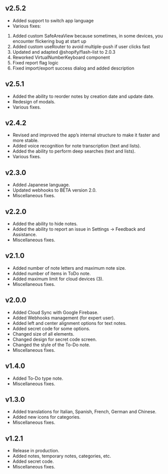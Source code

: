 ## v2.5.2

- Added support to switch app language
- Various fixes:

1. Added custom SafeAreaView because sometimes, in some devices, you encounter flickering bug at start up
2. Added custom useRouter to avoid multiple-push if user clicks fast
3. Updated and adapted @shopify/flash-list to 2.0.3
4. Reworked VirtualNumberKeyboard component
5. Fixed report flag logic
6. Fixed import/export success dialog and added description

## v2.5.1

- Added the ability to reorder notes by creation date and update date.
- Redesign of modals.
- Various fixes.

## v2.4.2

- Revised and improved the app’s internal structure to make it faster and more stable.
- Added voice recognition for note transcription (text and lists).
- Added the ability to perform deep searches (text and lists).
- Various fixes.

## v2.3.0

- Added Japanese language.
- Updated webhooks to BETA version 2.0.
- Miscellaneous fixes.

## v2.2.0

- Added the ability to hide notes.
- Added the ability to report an issue in Settings → Feedback and Assistance.
- Miscellaneous fixes.

## v2.1.0

- Added number of note letters and maximum note size.
- Added number of items in ToDo note.
- Added maximum limit for cloud devices (3).
- Miscellaneous fixes.

## v2.0.0

- Added Cloud Sync with Google Firebase.
- Added Webhooks management (for expert user).
- Added left and center alignment options for text notes.
- Added secret code for some options.
- Changed size of all elements.
- Changed design for secret code screen.
- Changed the style of the To-Do note.
- Miscellaneous fixes.

## v1.4.0

- Added To-Do type note.
- Miscellaneous fixes.

## v1.3.0

- Added translations for Italian, Spanish, French, German and Chinese.
- Added new icons for categories.
- Miscellaneous fixes.

## v1.2.1

- Release in production.
- Added notes, temporary notes, categories, etc.
- Added secret code.
- Miscellaneous fixes.

